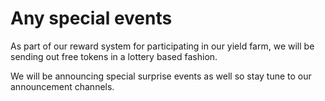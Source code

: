 # Any special events

As part of our reward system for participating in our yield farm, we will be sending out free tokens in a lottery based fashion.

We will be announcing special surprise events as well so stay tune to our announcement channels. 

